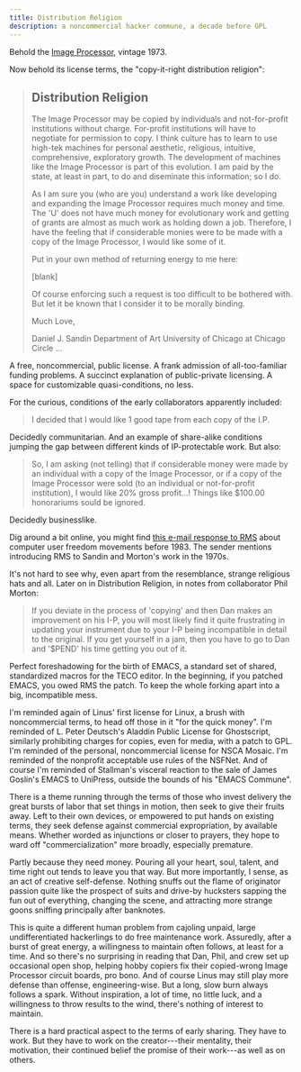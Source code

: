 ```yaml
---
title: Distribution Religion
description: a noncommercial hacker commune, a decade before GPL
---
```


Behold the [Image Processor](https://www.youtube.com/watch?v=8qh6jRzjmcY), vintage 1973.

Now behold its license terms, the "copy-it-right distribution religion":

> ## Distribution Religion
>
> The Image Processor may be copied by individuals and not-for-profit institutions without charge.  For-profit institutions will have to negotiate for permission to copy.  I think culture has to learn to use high-tek machines for personal aesthetic, religious, intuitive, comprehensive, exploratory growth.  The development of machines like the Image Processor is part of this evolution.  I am paid by the state, at least in part, to do and diseminate this information; so I do.
>
> As I am sure you (who are you) understand a work like developing and expanding the Image Processor requires much money and time.  The 'U' does not have much money for evolutionary work and getting of grants are almost as much work as holding down a job.  Therefore, I have the feeling that if considerable monies were to be made with a copy of the Image Processor, I would like some of it.
>
> Put in your own method of returning energy to me here:
>
> [blank]
>
> Of course enforcing such a request is too difficult to be bothered with.  But let it be known that I consider it to be morally binding.
>
> Much Love,
>
> Daniel J. Sandin
> Department of Art
> University of Chicago at Chicago Circle
> ...

A free, noncommercial, public license.  A frank admission of all-too-familiar funding problems.  A succinct explanation of public-private licensing.  A space for customizable quasi-conditions, no less.

For the curious, conditions of the early collaborators apparently included:

> I decided that I would like 1 good tape from each copy of the I.P.

Decidedly communitarian.  And an example of share-alike conditions jumping the gap between different kinds of IP-protectable work.  But also:

> So, I am asking (not telling) that if considerable money were made by an individual with a copy of the Image Processor, or if a copy of the Image Processor were sold (to an individual or not-for-profit institution), I would like 20% gross profit...!  Things like $100.00 honorariums sould be ignored.

Decidedly businesslike.

Dig around a bit online, you might find [this e-mail response to RMS](https://mailman.stanford.edu/pipermail/liberationtech/2012-September/004889.html) about computer user freedom movements before 1983.  The sender mentions introducing RMS to Sandin and Morton's work in the 1970s.

It's not hard to see why, even apart from the resemblance, strange religious hats and all.  Later on in Distribution Religion, in notes from collaborator Phil Morton:

> If you deviate in the process of 'copying' and then Dan makes an improvement on his I-P, you will most likely find it quite frustrating in updating your instrument due to your I-P being incompatible in detail to the original.  If you get yourself in a jam, then you have to go to Dan and '$PEND' his time getting you out of it.

Perfect foreshadowing for the birth of EMACS, a standard set of shared, standardized macros for the TECO editor.  In the beginning, if you patched EMACS, you owed RMS the patch.  To keep the whole forking apart into a big, incompatible mess.

I'm reminded again of Linus' first license for Linux, a brush with noncommercial terms, to head off those in it "for the quick money".  I'm reminded of L. Peter Deutsch's Aladdin Public License for Ghostscript, similarly prohibiting charges for copies, even for media, with a patch to GPL.  I'm reminded of the personal, noncommercial license for NSCA Mosaic.  I'm reminded of the nonprofit acceptable use rules of the NSFNet.  And of course I'm reminded of Stallman's visceral reaction to the sale of James Goslin's EMACS to UniPress, outside the bounds of his "EMACS Commune".

There is a theme running through the terms of those who invest delivery the great bursts of labor that set things in motion, then seek to give their fruits away.  Left to their own devices, or empowered to put hands on existing terms, they seek defense against commercial expropriation, by available means.  Whether worded as injunctions or closer to prayers, they hope to ward off "commercialization" more broadly, especially premature.

Partly because they need money.  Pouring all your heart, soul, talent, and time right out tends to leave you that way.  But more importantly, I sense, as an act of creative self-defense.  Nothing snuffs out the flame of originator passion quite like the prospect of suits and drive-by hucksters sapping the fun out of everything, changing the scene, and attracting more strange goons sniffing principally after banknotes.

This is quite a different human problem from cajoling unpaid, large undifferentiated hackerlings to do free maintenance work.  Assuredly, after a burst of great energy, a willingness to maintain often follows, at least for a time.  And so there's no surprising in reading that Dan, Phil, and crew set up occasional open shop, helping hobby copiers fix their copied-wrong Image Processor circuit boards, pro bono.  And of course Linus may still play more defense than offense, engineering-wise.  But a long, slow burn always follows a spark.  Without inspiration, a lot of time, no little luck, and a willingness to throw results to the wind, there's nothing of interest to maintain.

There is a hard practical aspect to the terms of early sharing.  They have to work.  But they have to work on the creator---their mentality, their motivation, their continued belief the promise of their work---as well as on others.